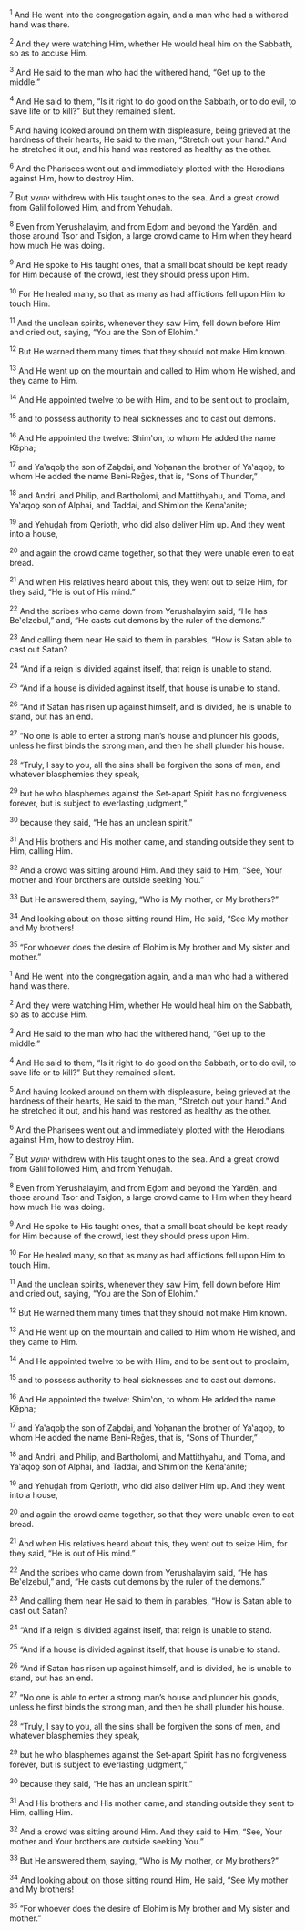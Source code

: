 <sup>1</sup> And He went into the congregation again, and a man who had a withered hand was there.

<sup>2</sup> And they were watching Him, whether He would heal him on the Sabbath, so as to accuse Him.

<sup>3</sup> And He said to the man who had the withered hand, “Get up to the middle.”

<sup>4</sup> And He said to them, “Is it right to do good on the Sabbath, or to do evil, to save life or to kill?” But they remained silent.

<sup>5</sup> And having looked around on them with displeasure, being grieved at the hardness of their hearts, He said to the man, “Stretch out your hand.” And he stretched it out, and his hand was restored as healthy as the other.

<sup>6</sup> And the Pharisees went out and immediately plotted with the Herodians against Him, how to destroy Him.

<sup>7</sup> But יהושע withdrew with His taught ones to the sea. And a great crowd from Galil followed Him, and from Yehuḏah.

<sup>8</sup> Even from Yerushalayim, and from Eḏom and beyond the Yardĕn, and those around Tsor and Tsiḏon, a large crowd came to Him when they heard how much He was doing.

<sup>9</sup> And He spoke to His taught ones, that a small boat should be kept ready for Him because of the crowd, lest they should press upon Him.

<sup>10</sup> For He healed many, so that as many as had afflictions fell upon Him to touch Him.

<sup>11</sup> And the unclean spirits, whenever they saw Him, fell down before Him and cried out, saying, “You are the Son of Elohim.”

<sup>12</sup> But He warned them many times that they should not make Him known.

<sup>13</sup> And He went up on the mountain and called to Him whom He wished, and they came to Him.

<sup>14</sup> And He appointed twelve to be with Him, and to be sent out to proclaim,

<sup>15</sup> and to possess authority to heal sicknesses and to cast out demons.

<sup>16</sup> And He appointed the twelve: Shim‛on, to whom He added the name Kĕpha;

<sup>17</sup> and Ya‛aqoḇ the son of Zaḇdai, and Yoḥanan the brother of Ya‛aqoḇ, to whom He added the name Beni-Reḡes, that is, “Sons of Thunder,”

<sup>18</sup> and Andri, and Philip, and Bartholomi, and Mattithyahu, and T’oma, and Ya‛aqoḇ son of Alphai, and Taddai, and Shim‛on the Kena‛anite;

<sup>19</sup> and Yehuḏah from Qerioth, who did also deliver Him up. And they went into a house,

<sup>20</sup> and again the crowd came together, so that they were unable even to eat bread.

<sup>21</sup> And when His relatives heard about this, they went out to seize Him, for they said, “He is out of His mind.”

<sup>22</sup> And the scribes who came down from Yerushalayim said, “He has Be‛elzebul,” and, “He casts out demons by the ruler of the demons.”

<sup>23</sup> And calling them near He said to them in parables, “How is Satan able to cast out Satan?

<sup>24</sup> “And if a reign is divided against itself, that reign is unable to stand.

<sup>25</sup> “And if a house is divided against itself, that house is unable to stand.

<sup>26</sup> “And if Satan has risen up against himself, and is divided, he is unable to stand, but has an end.

<sup>27</sup> “No one is able to enter a strong man’s house and plunder his goods, unless he first binds the strong man, and then he shall plunder his house.

<sup>28</sup> “Truly, I say to you, all the sins shall be forgiven the sons of men, and whatever blasphemies they speak,

<sup>29</sup> but he who blasphemes against the Set-apart Spirit has no forgiveness forever, but is subject to everlasting judgment,”

<sup>30</sup> because they said, “He has an unclean spirit.”

<sup>31</sup> And His brothers and His mother came, and standing outside they sent to Him, calling Him.

<sup>32</sup> And a crowd was sitting around Him. And they said to Him, “See, Your mother and Your brothers are outside seeking You.”

<sup>33</sup> But He answered them, saying, “Who is My mother, or My brothers?”

<sup>34</sup> And looking about on those sitting round Him, He said, “See My mother and My brothers!

<sup>35</sup> “For whoever does the desire of Elohim is My brother and My sister and mother.”

<sup>1</sup> And He went into the congregation again, and a man who had a withered hand was there.

<sup>2</sup> And they were watching Him, whether He would heal him on the Sabbath, so as to accuse Him.

<sup>3</sup> And He said to the man who had the withered hand, “Get up to the middle.”

<sup>4</sup> And He said to them, “Is it right to do good on the Sabbath, or to do evil, to save life or to kill?” But they remained silent.

<sup>5</sup> And having looked around on them with displeasure, being grieved at the hardness of their hearts, He said to the man, “Stretch out your hand.” And he stretched it out, and his hand was restored as healthy as the other.

<sup>6</sup> And the Pharisees went out and immediately plotted with the Herodians against Him, how to destroy Him.

<sup>7</sup> But יהושע withdrew with His taught ones to the sea. And a great crowd from Galil followed Him, and from Yehuḏah.

<sup>8</sup> Even from Yerushalayim, and from Eḏom and beyond the Yardĕn, and those around Tsor and Tsiḏon, a large crowd came to Him when they heard how much He was doing.

<sup>9</sup> And He spoke to His taught ones, that a small boat should be kept ready for Him because of the crowd, lest they should press upon Him.

<sup>10</sup> For He healed many, so that as many as had afflictions fell upon Him to touch Him.

<sup>11</sup> And the unclean spirits, whenever they saw Him, fell down before Him and cried out, saying, “You are the Son of Elohim.”

<sup>12</sup> But He warned them many times that they should not make Him known.

<sup>13</sup> And He went up on the mountain and called to Him whom He wished, and they came to Him.

<sup>14</sup> And He appointed twelve to be with Him, and to be sent out to proclaim,

<sup>15</sup> and to possess authority to heal sicknesses and to cast out demons.

<sup>16</sup> And He appointed the twelve: Shim‛on, to whom He added the name Kĕpha;

<sup>17</sup> and Ya‛aqoḇ the son of Zaḇdai, and Yoḥanan the brother of Ya‛aqoḇ, to whom He added the name Beni-Reḡes, that is, “Sons of Thunder,”

<sup>18</sup> and Andri, and Philip, and Bartholomi, and Mattithyahu, and T’oma, and Ya‛aqoḇ son of Alphai, and Taddai, and Shim‛on the Kena‛anite;

<sup>19</sup> and Yehuḏah from Qerioth, who did also deliver Him up. And they went into a house,

<sup>20</sup> and again the crowd came together, so that they were unable even to eat bread.

<sup>21</sup> And when His relatives heard about this, they went out to seize Him, for they said, “He is out of His mind.”

<sup>22</sup> And the scribes who came down from Yerushalayim said, “He has Be‛elzebul,” and, “He casts out demons by the ruler of the demons.”

<sup>23</sup> And calling them near He said to them in parables, “How is Satan able to cast out Satan?

<sup>24</sup> “And if a reign is divided against itself, that reign is unable to stand.

<sup>25</sup> “And if a house is divided against itself, that house is unable to stand.

<sup>26</sup> “And if Satan has risen up against himself, and is divided, he is unable to stand, but has an end.

<sup>27</sup> “No one is able to enter a strong man’s house and plunder his goods, unless he first binds the strong man, and then he shall plunder his house.

<sup>28</sup> “Truly, I say to you, all the sins shall be forgiven the sons of men, and whatever blasphemies they speak,

<sup>29</sup> but he who blasphemes against the Set-apart Spirit has no forgiveness forever, but is subject to everlasting judgment,”

<sup>30</sup> because they said, “He has an unclean spirit.”

<sup>31</sup> And His brothers and His mother came, and standing outside they sent to Him, calling Him.

<sup>32</sup> And a crowd was sitting around Him. And they said to Him, “See, Your mother and Your brothers are outside seeking You.”

<sup>33</sup> But He answered them, saying, “Who is My mother, or My brothers?”

<sup>34</sup> And looking about on those sitting round Him, He said, “See My mother and My brothers!

<sup>35</sup> “For whoever does the desire of Elohim is My brother and My sister and mother.”

